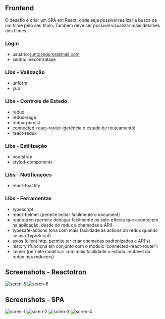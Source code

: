 ## Frontend
O desafio é criar um SPA em React, onde seja possível realizar a busca de um filme pelo seu título. Também deve ser possível visualizar mais detalhes dos filmes.

### Login
* usuário: juntoseguros@mail.com
* senha: mecontrataae

### Libs - Validação
* unform
* yup

### Libs - Controle de Estado
* redux
* redux-saga
* redux-persist
* connected-react-router (gerência o estado de routeamento)
* react-redux


### Libs - Estilização
* bootstrap
* styled-components

### Libs - Notificações
* react-toastify
    
### Libs - Ferramentas
* typescript
* react-helmet (permite editar facilmente o document)
* reactotron (permite debugar facilmente os side-effects que acontecem na aplicação, desde do redux à chamadas a API)
* typesafe-actions (cria com mais facilidade as actions do redux quando se usa TypeScript)
* axios (client http, permite ter criar chamadas padronizadas a API´s)
* history (funciona em conjunto com o modulo 'connected-react-router')
* immer (permite modificar com mais facilidade o estado imutavel do redux nos reducers)

## Screenshots - Reactotron
![scren-5](https://imgur.com/knkhQQe.png)
![scren-6](https://imgur.com/BAq5lXz.png)

## Screenshots - SPA

![scren-1](https://imgur.com/xFAnOda.png)
![scren-2](https://imgur.com/paC1zjO.png)
![scren-3](https://imgur.com/5KFqtps.png)
![scren-4](https://imgur.com/BsYK3QZ.png)
